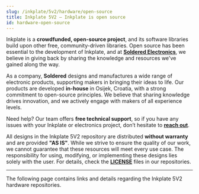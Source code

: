```yaml
---  
slug: /inkplate/5v2/hardware/open-source  
title: Inkplate 5V2 – Inkplate is open source
id: hardware-open-source  
---  
```


Inkplate is a **crowdfunded, open-source project**, and its software libraries build upon other free, community-driven libraries. Open source has been essential to the development of Inkplate, and at [**Soldered Electronics**](https://soldered.com/about-us/), we believe in giving back by sharing the knowledge and resources we've gained along the way.

<CenteredImage src="/img/inkplate_6_motion/open_source_hardware.png" alt="Open source logo" />

As a company, **Soldered** designs and manufactures a wide range of electronic products, supporting makers in bringing their ideas to life. Our products are developed **in-house** in Osijek, Croatia, with a strong commitment to open-source principles. We believe that sharing knowledge drives innovation, and we actively engage with makers of all experience levels.

<InfoBox>Need help? Our team offers **free technical support**, so if you have any issues with your Inkplate or electronics project, don’t hesitate to [**reach out**](https://soldered.com/contact/).</InfoBox>

All designs in the Inkplate 5V2 repository are distributed **without warranty** and are provided **"AS IS"**. While we strive to ensure the quality of our work, we cannot guarantee that these resources will meet every use case. The responsibility for using, modifying, or implementing these designs lies solely with the user. For details, check the [**LICENSE**](https://github.com/SolderedElectronics/Soldered-Inkplate-5-Gen2-hardware-design/blob/main/LICENSE.md) files in our repositories.

---

The following page contains links and details regarding the Inkplate 5V2 hardware repositories.